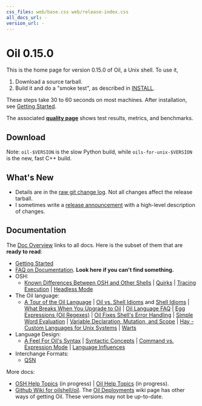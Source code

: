 ```yaml
---
css_files: web/base.css web/release-index.css
all_docs_url: -
version_url: -
---
```


Oil 0.15.0
============

<!-- NOTE: This file is published to /release/$VERSION/index.html -->

<span class="date">
<!-- REPLACE_WITH_DATE -->
</span>

This is the home page for version 0.15.0 of Oil, a Unix shell.  To use it,

1. Download a source tarball.
2. Build it and do a "smoke test", as described in [INSTALL][].

These steps take 30 to 60 seconds on most machines.  After installation, see
[Getting Started](doc/getting-started.html).

The associated **[quality page](quality.html)** shows test results, metrics,
and benchmarks.

[INSTALL]: doc/INSTALL.html

## Download

<!-- REPLACE_WITH_DOWNLOAD_LINKS -->

Note: `oil-$VERSION` is the slow Python build, while `oils-for-unix-$VERSION`
is the new, fast C++ build.

## What's New

- Details are in the [raw git change log](changelog.html).  Not all changes
  affect the release tarball.
- I sometimes write a [release announcement](announcement.html) with a
  high-level description of changes.

## Documentation

The [Doc Overview](doc/) links to all docs.  Here is the subset of them that
are **ready to read**:

- [Getting Started](doc/getting-started.html)
- [FAQ on Documentation](doc/faq-doc.html).  **Look here if you can't find
  something.**
- OSH:
  - [Known Differences Between OSH and Other Shells](doc/known-differences.html)
  | [Quirks](doc/quirks.html)
  | [Tracing Execution](doc/xtrace.html)
  | [Headless Mode](doc/headless.html)
- The Oil language:
  - [A Tour of the Oil Language](doc/oil-language-tour.html)
  | [Oil vs. Shell Idioms](doc/idioms.html) and [Shell Idioms](doc/shell-idioms.html)
  | [What Breaks When You Upgrade to Oil](doc/upgrade-breakage.html)
  | [Oil Language FAQ](doc/oil-language-faq.html)  | [Egg Expressions (Oil Regexes)](doc/eggex.html)
  | [Oil Fixes Shell's Error Handling](doc/error-handling.html)
  | [Simple Word Evaluation](doc/simple-word-eval.html)
  | [Variable Declaration, Mutation, and Scope](doc/variables.html)
  | [Hay - Custom Languages for Unix Systems](doc/hay.html)
  | [Warts](doc/warts.html)
- Language Design:
  - [A Feel For Oil's Syntax](doc/syntax-feelings.html) 
  | [Syntactic Concepts](doc/syntactic-concepts.html) 
  | [Command vs. Expression Mode](doc/command-vs-expression-mode.html)
  | [Language Influences](doc/language-influences.html)
- Interchange Formats:
  - [QSN](doc/qsn.html)

More docs:

- [OSH Help Topics](doc/osh-help-topics.html) (in progress)
  | [Oil Help Topics](doc/oil-help-topics.html) (in progress).
- [Github Wiki for oilshell/oil](https://github.com/oilshell/oil/wiki).  The
  [Oil Deployments](https://github.com/oilshell/oil/wiki/Oil-Deployments) wiki
  page has other ways of getting Oil.  These versions may not be up-to-date.


